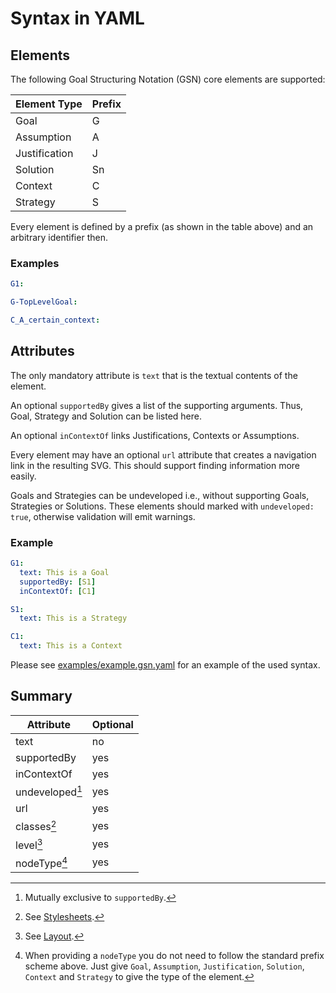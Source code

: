 
# Syntax in YAML

## Elements

The following Goal Structuring Notation (GSN) core elements are supported:

| Element Type   | Prefix |
|----------------|--------|
| Goal           |   G    | 
| Assumption     |   A    |
| Justification  |   J    | 
| Solution       |   Sn   |   
| Context        |   C    |
| Strategy       |   S    |

Every element is defined by a prefix (as shown in the table above) and an arbitrary identifier then.

### Examples
 
```yaml
G1:

G-TopLevelGoal:

C_A_certain_context:
```

## Attributes

The only mandatory attribute is `text` that is the textual contents of the element.

An optional `supportedBy` gives a list of the supporting arguments. Thus, Goal, Strategy and Solution can be listed here.

An optional `inContextOf` links Justifications, Contexts or Assumptions. 

Every element may have an optional `url` attribute that creates a navigation link in the resulting SVG.
This should support finding information more easily.

Goals and Strategies can be undeveloped i.e., without supporting Goals, Strategies or Solutions.
These elements should marked with `undeveloped: true`, otherwise validation will emit warnings.

### Example

```yaml
G1:
  text: This is a Goal
  supportedBy: [S1]
  inContextOf: [C1]

S1:
  text: This is a Strategy

C1: 
  text: This is a Context
```

Please see [examples/example.gsn.yaml](examples/example.gsn.yaml) for an example of the used syntax.

## Summary


| Attribute        | Optional |
|------------------|----------|
| text             |    no    | 
| supportedBy      |    yes   |
| inContextOf      |    yes   | 
| undeveloped[^nu] |    yes   |
| url              |    yes   |   
| classes[^nc]     |    yes   |
| level[^nl]       |    yes   |
| nodeType[^nt]    |    yes   |

[^nu]: Mutually exclusive to `supportedBy`.

[^nc]: See [Stylesheets](./adv_stylesheets.md).

[^nl]: See [Layout](./adv_layout.md).

[^nt]: When providing a `nodeType` you do not need to follow the standard prefix scheme above.
       Just give `Goal`, `Assumption`, `Justification`, `Solution`, `Context` and `Strategy` to give the type of the element.
